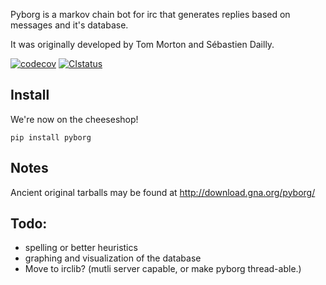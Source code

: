 ﻿Pyborg is a markov chain bot for irc that generates replies based on messages and it's database.

It was originally developed by Tom Morton and Sébastien Dailly.

[![codecov](https://codecov.io/gh/jrabbit/pyborg-1up/branch/master/graph/badge.svg)](https://codecov.io/gh/jrabbit/pyborg-1up)
[![CIstatus](https://travis-ci.org/jrabbit/pyborg-1up.svg)](https://travis-ci.org/jrabbit/pyborg-1up)

Install
--------
We're now on the cheeseshop!

`pip install pyborg`


Notes
-----

Ancient original tarballs may be found at http://download.gna.org/pyborg/



Todo:
-----

* spelling or better heuristics
* graphing and visualization of the database
* Move to irclib? (mutli server capable, or make pyborg thread-able.)